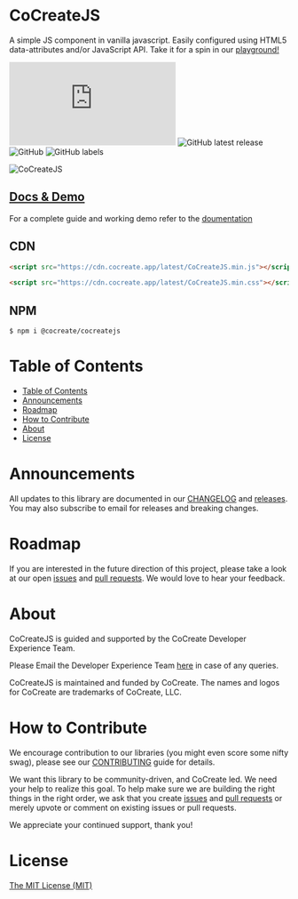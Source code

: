 # CoCreateJS

A simple JS component in vanilla javascript. Easily configured using HTML5 data-attributes and/or JavaScript API. Take it for a spin in our [playground!](https://cocreate.app/docs/CoCreateJS)

![GitHub file size in bytes](https://img.shields.io/github/size/CoCreate-app/CoCreateJS/dist/CoCreateJS.min.js?label=minified%20size&style=for-the-badge)
![GitHub latest release](https://img.shields.io/github/v/release/CoCreate-app/CoCreateJS?style=for-the-badge)
![GitHub](https://img.shields.io/github/license/CoCreate-app/CoCreateJS?style=for-the-badge)
![GitHub labels](https://img.shields.io/github/labels/CoCreate-app/CoCreateJS/help%20wanted?style=for-the-badge)

![CoCreateJS](https://cdn.cocreate.app/docs/CoCreateJS.gif)

## [Docs & Demo](https://cocreate.app/docs/CoCreateJS)

For a complete guide and working demo refer to the [doumentation](https://cocreate.app/docs/CoCreateJS)

## CDN

```html
<script src="https://cdn.cocreate.app/latest/CoCreateJS.min.js"></script>
```

```html
<script src="https://cdn.cocreate.app/latest/CoCreateJS.min.css"></script>
```

## NPM

```shell
$ npm i @cocreate/cocreatejs
```

# Table of Contents

- [Table of Contents](#table-of-contents)
- [Announcements](#announcements)
- [Roadmap](#roadmap)
- [How to Contribute](#how-to-contribute)
- [About](#about)
- [License](#license)

<a name="announcements"></a>

# Announcements

All updates to this library are documented in our [CHANGELOG](https://github.com/CoCreate-app/CoCreateJS/blob/master/CHANGELOG.md) and [releases](https://github.com/CoCreate-app/CoCreateJS/releases). You may also subscribe to email for releases and breaking changes.

<a name="roadmap"></a>

# Roadmap

If you are interested in the future direction of this project, please take a look at our open [issues](https://github.com/CoCreate-app/CoCreateJS/issues) and [pull requests](https://github.com/CoCreate-app/CoCreateJS/pulls). We would love to hear your feedback.

<a name="about"></a>

# About

CoCreateJS is guided and supported by the CoCreate Developer Experience Team.

Please Email the Developer Experience Team [here](mailto:develop@cocreate.app) in case of any queries.

CoCreateJS is maintained and funded by CoCreate. The names and logos for CoCreate are trademarks of CoCreate, LLC.

<a name="contribute"></a>

# How to Contribute

We encourage contribution to our libraries (you might even score some nifty swag), please see our [CONTRIBUTING](https://github.com/CoCreate-app/CoCreateJS/blob/master/CONTRIBUTING.md) guide for details.

We want this library to be community-driven, and CoCreate led. We need your help to realize this goal. To help make sure we are building the right things in the right order, we ask that you create [issues](https://github.com/CoCreate-app/CoCreateJS/issues) and [pull requests](https://github.com/CoCreate-app/CoCreateJS/pulls) or merely upvote or comment on existing issues or pull requests.

We appreciate your continued support, thank you!

# License

[The MIT License (MIT)](https://github.com/CoCreate-app/CoCreateJS/blob/master/LICENSE)
